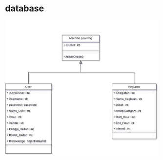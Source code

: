 # database
![Image](https://raw.githubusercontent.com/CAPSTONE-CH2-PS008/Database/main/database.jpg)
